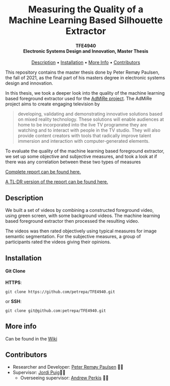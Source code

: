 <h1 align="center">
  Measuring the Quality of a<br>
  Machine Learning Based Silhouette Extractor
</h1>

<h4 align="center">TFE4940<br>Electronic Systems Design and Innovation, Master Thesis</h4>

<p align="center">
  <a href="#description">Description</a> •
  <a href="#installation">Installation</a> •
  <a href="#more-info">More Info</a> •
  <a href="#contributors">Contributors</a>
</p>

This repository contains the master thesis done by Peter Remøy Paulsen, the fall of 2021, as the final part of his masters degree in electronic systems design and innovation. 

In this thesis, we took a deeper look into the quality of the machine learning based foreground extractor used for the [AdMiRe project](http://www.admire3d.eu/).
The AdMiRe project aims to create engaging television by
> developing, validating and demonstrating innovative solutions based on mixed reality technology. These solutions will enable audiences at home to be incorporated into the live TV programme they are watching and to interact with people in the TV studio. They will also provide content creators with tools that radically improve talent immersion and interaction with computer-generated elements.

To evaluate the quality of the machine learning based foreground extractor, we set up some objective and subjective measures, and took a look at if there was any correlation between these two types of measures

[Complete report can be found here.](https://github.com/petrepa/TFE4940/blob/master/TFE4940_peterrp_final_report.pdf)

[A TL;DR version of the report can be found here.](https://github.com/petrepa/TFE4940/wiki/Report-TL;DR)

## Description
We built a set of videos by combining a constructed foreground video, using green screen, with some background videos. The machine learning based foreground extractor then processed the resulting video. 

The videos was then rated objectively using typical measures for image semantic segmentation.
For the subjective measures, a group of participants rated the videos giving their opinions.


## Installation

#### Git Clone
**HTTPS**:
```
git clone https://github.com/petrepa/TFE4940.git
```
or **SSH**:
```
git clone git@github.com:petrepa/TFE4940.git
```


## More info
Can be found in the [Wiki](https://github.com/petrepa/TFE4940/wiki)

## Contributors
* Researcher and Developer: [Peter Remøy Paulsen](https://github.com/petrepa) 👨‍🎓
* Supervisor: [Jordi Puig](https://www.ntnu.no/ansatte/jordi.puig)👨‍🔬
    * Overseeing supervisor: [Andrew Perkis](https://www.ntnu.edu/employees/andrew.perkis) 👨‍🏫
